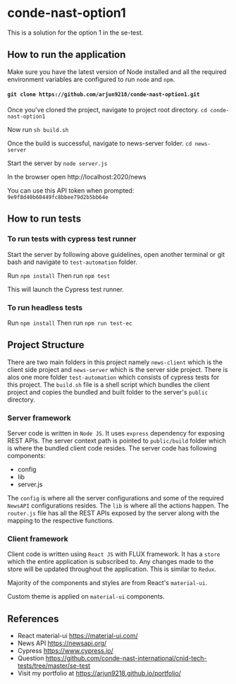 # conde-nast-option1
This is a solution for the option 1 in the se-test.

## How to run the application

Make sure you have the latest version of Node installed and all the required environment variables are configured to run `node` and `npm`.

#### `git clone https://github.com/arjun9218/conde-nast-option1.git`

Once you've cloned the project, navigate to project root directory.
`cd conde-nast-option1`

Now run `sh build.sh`

Once the build is successful, navigate to news-server folder.
`cd news-server`

Start the server by `node server.js`

In the browser open http://localhost:2020/news

You can use this API token when prompted: `9e9f8d40b60449fc8bbee79d2b5bb64e`

## How to run tests

### To run tests with cypress test runner
Start the server by following above guidelines, open another terminal or git bash and navigate to `test-automation` folder.

Run `npm install`
Then run `npm test`

This will launch the Cypress test runner.

### To run headless tests

Run `npm install`
Then run `npm run test-ec`

## Project Structure
There are two main folders in this project namely `news-client` which is the client side project and `news-server` which is the server side project.
There is alos one more folder `test-automation` which consists of cypress tests for this project.
The `build.sh` file is a shell script which bundles the client project and copies the bundled and built folder to the server's `public` directory.

### Server framework
Server code is written in `Node JS`. It uses `express` dependency for exposing REST APIs.
The server context path is pointed to `public/build` folder which is where the bundled client code resides.
The server code has following components:
 - config
 - lib
 - server.js

The `config` is where all the server configurations and some of the required `NewsAPI` configurations resides.
The `lib` is where all the actions happen. The `router.js` file has all the REST APIs exposed by the server along with the mapping to the respective functions.

### Client framework
Client code is written using `React JS` with FLUX framework.
It has a `store` which the entire application is subscribed to. Any changes made to the store will be updated throughout the application. This is similar to `Redux`.

Majority of the components and styles are from React's `material-ui`.

Custom theme is applied on `material-ui` components.

## References

 - React material-ui https://material-ui.com/
 - News API https://newsapi.org/
 - Cypress https://www.cypress.io/
 - Question https://github.com/conde-nast-international/cnid-tech-tests/tree/master/se-test
 - Visit my portfolio at https://arjun9218.github.io/portfolio/
